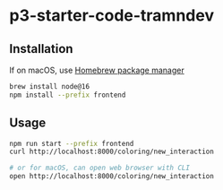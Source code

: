 # p3-starter-code-tramndev

## Installation

If on macOS, use [Homebrew package manager](https://brew.sh/)

```bash
brew install node@16
npm install --prefix frontend
```

## Usage

```bash
npm run start --prefix frontend
curl http://localhost:8000/coloring/new_interaction

# or for macOS, can open web browser with CLI
open http://localhost:8000/coloring/new_interaction
```
